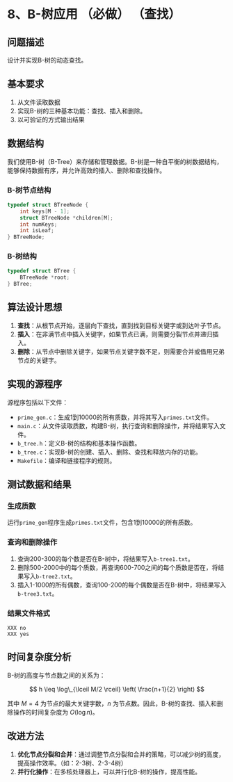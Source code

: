 # 8、B-树应用 （必做） （查找）

## 问题描述

设计并实现B-树的动态查找。

## 基本要求

1. 从文件读取数据
2. 实现B-树的三种基本功能：查找、插入和删除。
3. 以可验证的方式输出结果

## 数据结构

我们使用B-树（B-Tree）来存储和管理数据。B-树是一种自平衡的树数据结构，能够保持数据有序，并允许高效的插入、删除和查找操作。

### B-树节点结构

```cpp
typedef struct BTreeNode {
    int keys[M - 1];
    struct BTreeNode *children[M];
    int numKeys;
    int isLeaf;
} BTreeNode;
```

### B-树结构

```cpp
typedef struct BTree {
    BTreeNode *root;
} BTree;
```

## 算法设计思想

1. **查找**：从根节点开始，逐层向下查找，直到找到目标关键字或到达叶子节点。
2. **插入**：在非满节点中插入关键字，如果节点已满，则需要分裂节点并递归插入。
3. **删除**：从节点中删除关键字，如果节点关键字数不足，则需要合并或借用兄弟节点的关键字。

## 实现的源程序

源程序包括以下文件：

- `prime_gen.c`：生成1到10000的所有质数，并将其写入`primes.txt`文件。
- `main.c`：从文件读取质数，构建B-树，执行查询和删除操作，并将结果写入文件。
- `b_tree.h`：定义B-树的结构和基本操作函数。
- `b_tree.c`：实现B-树的创建、插入、删除、查找和释放内存的功能。
- `Makefile`：编译和链接程序的规则。

## 测试数据和结果

### 生成质数

运行`prime_gen`程序生成`primes.txt`文件，包含1到10000的所有质数。

### 查询和删除操作

1. 查询200-300的每个数是否在B-树中，将结果写入`b-tree1.txt`。
2. 删除500-2000中的每个质数，再查询600-700之间的每个质数是否在，将结果写入`b-tree2.txt`。
3. 插入1-1000的所有偶数，查询100-200的每个偶数是否在B-树中，将结果写入`b-tree3.txt`。

### 结果文件格式

```
XXX no
XXX yes
```

## 时间复杂度分析

B-树的高度与节点数之间的关系为：

$$ h \leq \log\_{\lceil M/2 \rceil} \left( \frac{n+1}{2} \right) $$

其中 $M=4$ 为节点的最大关键字数，$n$ 为节点数。因此，B-树的查找、插入和删除操作的时间复杂度为 $O(\log n)$。

## 改进方法

1. **优化节点分裂和合并**：通过调整节点分裂和合并的策略，可以减少树的高度，提高操作效率。（如：2-3树、2-3-4树）
2. **并行化操作**：在多核处理器上，可以并行化B-树的操作，提高性能。
